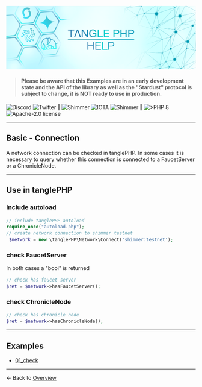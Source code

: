 ![](.meta/Banner.png)

> #### Please be aware that this Examples are in an early development state and the API of the library as well as the "Stardust" protocol is subject to change, it is NOT ready to use in production.

<a href="https://discord.iota.org/" style="text-decoration:none;"><img src="https://img.shields.io/badge/Discord-9cf.svg?style=social&logo=discord" alt="Discord"></a>
<a href="https://twitter.com/tanglePHP/" style="text-decoration:none;"><img src="https://img.shields.io/badge/Twitter-@tanglePHP-9cf.svg?style=social&logo=twitter" alt="Twitter"></a> ‖
<a href="https://www.tanglephp.com/" style="text-decoration:none;"><img src="https://img.shields.io/badge/tanglePHP-grey?style=flat-square&logo=tanglePHP" alt="Shimmer"></a>
<a href="https://www.iota.org/" style="text-decoration:none;"><img src="https://img.shields.io/badge/IOTA-grey?style=flat-square&logo=iota" alt="IOTA"></a>
<a href="https://www.shimmer.network/" style="text-decoration:none;"><img src="https://img.shields.io/badge/Shimmer-grey?style=flat-square&logo=shimmer" alt="Shimmer"></a> ‖
<a href="https://www.php.net/" style="text-decoration:none;"><img src="https://img.shields.io/badge/PHP->= 8.1.x-blue?style=flat-square&logo=php" alt=">PHP 8"></a>
<a href="https://github.com/iota-community/iota.php/LICENSE" style="text-decoration:none;"><img src="https://img.shields.io/badge/license-Apache--2.0-green?style=flat-square" alt="Apache-2.0 license"></a>

---

## Basic - Connection

A network connection can be checked in tanglePHP. In some cases it is necessary to query whether this connection is connected to a FaucetServer or a ChronicleNode.

---

## Use in tanglePHP

### Include autoload 

```PHP
// include tanglePHP autoload
require_once("autoload.php");
// create network connection to shimmer testnet
 $network = new \tanglePHP\Network\Connect('shimmer:testnet');
```

### check FaucetServer

In both cases a "bool" is returned

```PHP
// check has faucet server
$ret = $network->hasFaucetServer();
```

### check ChronicleNode

```PHP
// check has chronicle node
$ret = $network->hasChronicleNode();
```



---

## Examples

+ [01_check](https://github.com/tanglePHP/bundle/blob/main/examples/src/start/01_check.php)

---

<- Back to [Overview](000_index.md)